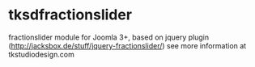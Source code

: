 tksdfractionslider
==================

fractionslider module for Joomla 3+, based on jquery plugin (http://jacksbox.de/stuff/jquery-fractionslider/) see more information at tkstudiodesign.com
